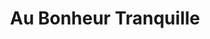---
title: "Au Bonheur Tranquille"
url: /chevillon-sur-huillard/au-bonheur-tranquille/
shop: tabac
---